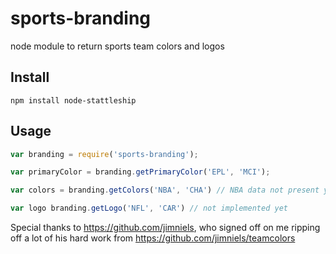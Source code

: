 # sports-branding

node module to return sports team colors and logos

## Install
`npm install node-stattleship`

## Usage
```javascript
var branding = require('sports-branding');

var primaryColor = branding.getPrimaryColor('EPL', 'MCI');

var colors = branding.getColors('NBA', 'CHA') // NBA data not present yet

var logo branding.getLogo('NFL', 'CAR') // not implemented yet
```

Special thanks to https://github.com/jimniels, who signed off on me ripping off a lot of his hard work from https://github.com/jimniels/teamcolors